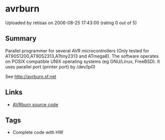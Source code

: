 # avrburn

Uploaded by retisas on 2006-08-25 17:43:00 (rating 0 out of 5)

## Summary

Parallel programmer for several AVR microcontrollers (Only tested for AT90S1200,AT90S2313,ATtiny2313 and ATmega8). The software operates on POSIX compatible UNIX operating systems (eg GNU/Linux, FreeBSD). It uses parallel port (printer port) by /dev/lp0)


See <http://avrburn.sf.net>

## Links

- [AVRburn source code](http://prdownloads.sourceforge.net/avrburn/avrburn-1.0.0-beta1.1.tar.gz?download)

## Tags

- Complete code with HW
